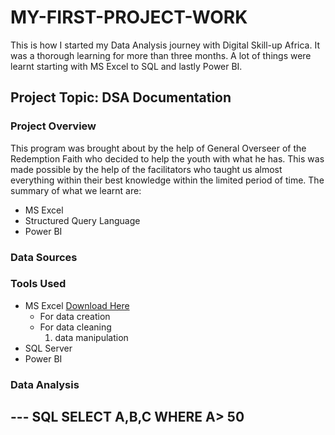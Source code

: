 # MY-FIRST-PROJECT-WORK 
This is how I started my Data Analysis journey with Digital Skill-up Africa. It was a thorough learning for more than three months.
A lot of things were learnt starting with MS Excel to SQL and lastly Power BI.

## Project Topic: DSA Documentation

### Project Overview
This program was brought about by the help of General Overseer of the Redemption Faith who decided to help the youth with what he has. This was made possible by the help of the facilitators who taught us almost everything within their best knowledge within the limited period of time.
The summary of what we learnt are:
- MS Excel
- Structured Query Language
- Power BI

### Data Sources

### Tools Used
- MS Excel [Download Here](https://www.microsoft.com)
   - For data creation
   - For data cleaning
      1. data manipulation
- SQL Server
- Power BI

### Data Analysis
--- SQL
SELECT A,B,C
WHERE A> 50
---
